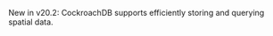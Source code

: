 <span class="version-tag">New in v20.2</span>: CockroachDB supports efficiently storing and querying spatial data.
